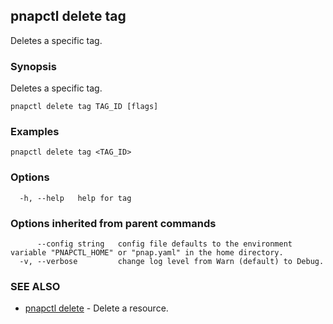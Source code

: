 ## pnapctl delete tag

Deletes a specific tag.

### Synopsis

Deletes a specific tag.

```
pnapctl delete tag TAG_ID [flags]
```

### Examples

```
pnapctl delete tag <TAG_ID>
```

### Options

```
  -h, --help   help for tag
```

### Options inherited from parent commands

```
      --config string   config file defaults to the environment variable "PNAPCTL_HOME" or "pnap.yaml" in the home directory.
  -v, --verbose         change log level from Warn (default) to Debug.
```

### SEE ALSO

* [pnapctl delete](pnapctl_delete.md)	 - Delete a resource.

